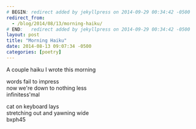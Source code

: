 ```yaml
---
# BEGIN: redirect added by jekyllpress on 2014-09-29 00:34:42 -0500
redirect_from:
  - /blog/2014/08/13/morning-haiku/
# END:   redirect added by jekyllpress on 2014-09-29 00:34:42 -0500
layout: post
title: "Morning Haiku"
date: 2014-08-13 09:07:34 -0500
categories: [poetry]
---
```

A couple haiku I wrote this morning

words fail to impress  
now we're down to nothing less  
infinitess'mal


cat on keyboard lays  
stretching out and yawning wide  
bxph45


